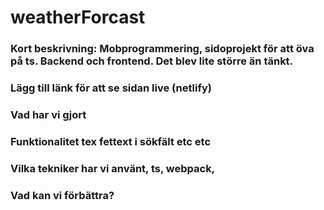 # weatherForcast

### Kort beskrivning: Mobprogrammering, sidoprojekt för att öva på ts. Backend och frontend. Det blev lite större än tänkt. 

### Lägg till länk för att se sidan live (netlify)

### Vad har vi gjort 

### Funktionalitet tex fettext i sökfält etc etc 

### Vilka tekniker har vi använt, ts, webpack, 

### Vad kan vi förbättra? 
